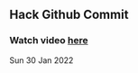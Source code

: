 
 ## Hack Github Commit 
 ### Watch video <a href="https://www.youtube.com">here</a> 
 Sun 30 Jan 2022 
